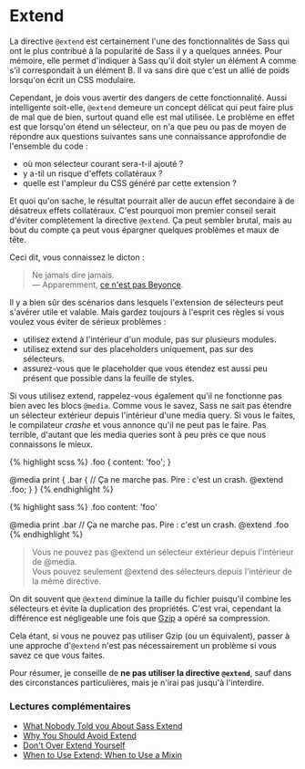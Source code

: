 
# Extend

La directive `@extend` est certainement l'une des fonctionnalités de Sass qui ont le plus contribué à la popularité de Sass il y a quelques années. Pour mémoire, elle permet d'indiquer à Sass qu'il doit styler un élément A comme s'il correspondait à un élément B. Il va sans dire que c'est un allié de poids lorsqu'on écrit un CSS modulaire.

Cependant, je dois vous avertir des dangers de cette fonctionnalité. Aussi intelligente soit-elle, `@extend` demeure un concept délicat qui peut faire plus de mal que de bien, surtout quand elle est mal utilisée. Le problème en effet est que lorsqu'on étend un sélecteur, on n'a que peu ou pas de moyen de répondre aux questions suivantes sans une connaissance approfondie de l'ensemble du code&nbsp;:

* où mon sélecteur courant sera-t-il ajouté ?
* y a-til un risque d'effets collatéraux ?
* quelle est l'ampleur du CSS généré par cette extension ?

Et quoi qu'on sache, le résultat pourrait aller de aucun effet secondaire à de désatreux effets collatéraux. C'est pourquoi mon premier conseil serait d'éviter complètement la directive `@extend`. Ça peut sembler brutal, mais au bout du compte ça peut vous épargner quelques problèmes et maux de tête.

Ceci dit, vous connaissez le dicton&nbsp;:

> Ne jamais dire jamais.<br>
> &mdash; Apparemment, [ce n'est pas Beyonce](https://github.com/HugoGiraudel/sass-guidelines/issues/31#issuecomment-69112419).

Il y a bien sûr des scénarios dans lesquels l'extension de sélecteurs peut s'avérer utile et valable.  Mais gardez toujours à l'esprit ces règles si vous voulez vous éviter de sérieux problèmes&nbsp;:

* utilisez extend à l'intérieur d'un module, pas sur plusieurs modules.
* utilisez extend sur des placeholders uniquement, pas sur des sélecteurs.
* assurez-vous que le placeholder que vous étendez est aussi peu présent que possible dans la feuille de styles.

Si vous utilisez extend, rappelez-vous également qu'il ne fonctionne pas bien avec les blocs `@media`. Comme vous le savez, Sass ne sait pas étendre un sélecteur extérieur depuis l'intérieur d'une media query. Si vous le faites, le compilateur *crashe* et vous annonce qu'il ne peut pas le faire. Pas terrible, d'autant que les media queries sont à peu près ce que nous connaissons le mieux.


<div class="code-block">
  <div class="code-block__wrapper" data-syntax="scss">
{% highlight scss %}
.foo {
  content: 'foo';
}

@media print {
  .bar {
    // Ça ne marche pas. Pire : c'est un crash.
    @extend .foo;
  }
}
{% endhighlight %}
  </div>
  <div class="code-block__wrapper" data-syntax="sass">
{% highlight sass %}
.foo
  content: 'foo'

@media print
  .bar
    // Ça ne marche pas. Pire : c'est un crash.
    @extend .foo
{% endhighlight %}
  </div>
</div>

> Vous ne pouvez pas @extend un sélecteur extérieur depuis l'intérieur de @media.<br>
> Vous pouvez seulement @extend des sélecteurs depuis l'intérieur de la même directive.

<div class="note">
  <p>On dit souvent que <code>@extend</code> diminue la taille du fichier puisqu'il combine les sélecteurs et évite la duplication des propriétés. C'est vrai, cependant la différence est négligeable une fois que <a href="http://en.wikipedia.org/wiki/Gzip">Gzip</a> a opéré sa compression.</p>
  <p>Cela étant, si vous ne pouvez pas utiliser Gzip (ou un équivalent), passer à une approche d'<code>@extend</code> n'est pas nécessairement un problème si vous savez ce que vous faites.</p>
</div>

Pour résumer, je conseille de **ne pas utiliser la directive `@extend`**, sauf dans des circonstances particulières, mais je n'irai pas jusqu'à l'interdire.



### Lectures complémentaires

* [What Nobody Told you About Sass Extend](http://www.sitepoint.com/sass-extend-nobody-told-you/)
* [Why You Should Avoid Extend](http://www.sitepoint.com/avoid-sass-extend/)
* [Don't Over Extend Yourself](http://pressupinc.com/blog/2014/11/dont-overextend-yourself-in-sass/)
* [When to Use Extend; When to Use a Mixin](http://csswizardry.com/2014/11/when-to-use-extend-when-to-use-a-mixin/)
